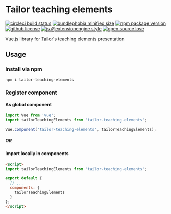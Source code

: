 # Tailor teaching elements
[![circleci build status](https://badgen.net/circleci/github/ExtensionEngine/tailor-teaching-elements/develop?icon)](https://circleci.com/gh/extensionengine/tailor-teaching-elements) [![bundlephobia minified size](https://badgen.net/bundlephobia/min/tailor-teaching-elements)](https://bundlephobia.com/result?p=tailor-teaching-elements) [![npm package version](https://badgen.net/npm/v/tailor-teaching-elements)](https://npm.im/tailor-teaching-elements) [![github license](https://badgen.net/github/license/extensionengine/tailor-teaching-elements)](https://github.com/extensionengine/tailor-teaching-elements/blob/develop/LICENSE) [![js @extensionengine style](https://badgen.net/badge/code%20style/@extensionengine/pink)](https://github.com/extensionengine/eslint-config) [![open source love](https://badgen.net/badge/Open%20Source/%E2%9D%A4/3eaf8e)](https://github.com/ellerbrock/open-source-badge/)

Vue.js library for [Tailor](https://github.com/ExtensionEngine/tailor)'s teaching elements presentation

## Usage

### Install via npm
`npm i tailor-teaching-elements`

### Register component
#### As global component
```js
import Vue from 'vue';
import tailorTeachingElements from 'tailor-teaching-elements';

Vue.component('tailor-teaching-elements', tailorTeachingElements);
```
##### OR

#### Import locally in components
```html
<script>
import tailorTeachingElements from 'tailor-teaching-elements';

export default {
  // ...
  components: {
    tailorTeachingElements
  }
};
</script>
```

